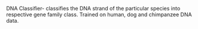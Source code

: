 DNA Classifier- classifies the DNA strand of the particular species into respective gene family class.
Trained on human, dog and chimpanzee DNA data.
